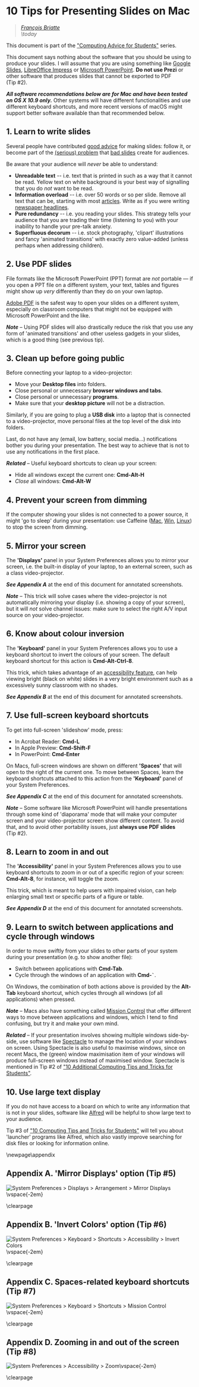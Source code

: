 # 10 Tips for Presenting Slides on Mac

> _[François Briatte](mailto:f.briatte@gmail.com)_  
> _\today_

This document is part of the ["Computing Advice for Students"][computing] series.

[computing]: https://github.com/briatte/computing

This document says nothing about the software that you should be using to produce your slides. I will assume that you are using something like [Google Slides][google-slides], [LibreOffice Impress][libreoffice] or [Microsoft PowerPoint][microsoft-ppt]. __Do not use Prezi__ or other software that produces slides that cannot be exported to PDF (Tip #2).

[google-slides]: https://docs.google.com/
[libreoffice]: https://en.wikipedia.org/wiki/LibreOffice
[microsoft-ppt]: https://en.wikipedia.org/wiki/Microsoft_PowerPoint

___All software recommendations below are for Mac and have been tested on OS X 10.9 only.___ Other systems will have different functionalities and use different keyboard shortcuts, and more recent versions of macOS might support better software available than that recommended below.

## 1. Learn to write slides

Several people have contributed [good advice][healy] for making slides: follow it, or become part of the [(serious) problem][tufte] that [bad slides][nyt] create for audiences.

Be aware that your audience will _never_ be able to understand:

- __Unreadable text__ -- i.e. text that is printed in such as a way that it cannot be read. Yellow text on white background is your best way of signalling that you do _not_ want to be read.
- __Information overload__ -- i.e. over 50 words or so per slide. Remove all text that can be, starting with most [articles][articles]. Write as if you were writing [newspaper headlines][headlinese].
- __Pure redundancy__ -- i.e. you reading your slides. This strategy tells your audience that you are trading their time (listening to you) with your inability to handle your pre-talk anxiety.
- __Superfluous decorum__ -- i.e. stock photography, 'clipart' illustrations and fancy 'animated transitions' with exactly zero value-added (unless perhaps when addressing children).

[healy]: https://kieranhealy.org/blog/archives/2018/03/24/making-slides/
[tufte]: https://www.edwardtufte.com/tufte/books_pp
[nyt]: https://www.nytimes.com/2010/04/27/world/27powerpoint.html
[articles]: https://en.wikipedia.org/wiki/Article_(grammar)
[headlinese]: https://en.wikipedia.org/wiki/Headlinese

## 2. Use PDF slides

File formats like the Microsoft PowerPoint (PPT) format are _not_ portable — if you open a PPT file on a different system, your text, tables and figures might show up _very_ differently than they do on your own laptop.

[Adobe PDF][pdf] is the safest way to open your slides on a different system, especially on classroom computers that might not be equipped with Microsoft PowerPoint and the like.

___Note___ – Using PDF slides will also drastically reduce the risk that you use any form of 'animated transitions' and other useless gadgets in your slides, which is a good thing (see previous tip).

[pdf]: https://en.wikipedia.org/wiki/Portable_Document_Format

## 3. Clean up before going public

Before connecting your laptop to a video-projector:

- Move your __Desktop files__ into folders.
- Close personal or unnecessary __browser windows and tabs__.
- Close personal or unnecessary __programs__.
- Make sure that your __desktop picture__ will not be a distraction.

Similarly, if you are going to plug a __USB disk__ into a laptop that is connected to a video-projector, move personal files at the top level of the disk into folders.

Last, do not have any (email, low battery, social media…) notifications bother you during your presentation. The best way to achieve that is not to use any notifications in the first place.

___Related___ – Useful keyboard shortcuts to clean up your screen:

- Hide all windows except the current one: __Cmd-Alt-H__
- _Close_ all windows: __Cmd-Alt-W__

## 4. Prevent your screen from dimming

If the computer showing your slides is not connected to a power source, it might 'go to sleep' during your presentation: use Caffeine ([Mac][caffeine-mac], [Win][caffeine-win], [Linux][caffeine-linux]) to stop the screen from dimming.

[caffeine-mac]: http://lightheadsw.com/caffeine/
[caffeine-win]: http://www.zhornsoftware.co.uk/caffeine/index.html
[caffeine-linux]: https://github.com/kzar/caffeine

## 5. Mirror your screen

The __'Displays'__ panel in your System Preferences allows you to mirror your screen, i.e. the built-in display of your laptop, to an external screen, such as a class video-projector.

___See Appendix A___ at the end of this document for annotated screenshots.

___Note___ – This trick will solve cases where the video-projector is not automatically mirroring your display (i.e. showing a copy of your screen), but it will _not_ solve channel issues: make sure to select the right A/V input source on your video-projector.

## 6. Know about colour inversion

The __'Keyboard'__ panel in your System Preferences allows you to use a keyboard shortcut to invert the colours of your screen. The default keyboard shortcut for this action is __Cmd-Alt-Ctrl-8__.

This trick, which takes advantage of an [accessibility feature][ux], can help viewing bright (black on white) slides in a very bright environment such as a excessively sunny classroom with no shades.

___See Appendix B___ at the end of this document for annotated screenshots.

[ux]: https://ux.stackexchange.com/a/26332

## 7. Use full-screen keyboard shortcuts

To get into full-screen 'slideshow' mode, press:

- In Acrobat Reader: __Cmd-L__
- In Apple Preview: __Cmd-Shift-F__
- In PowerPoint: __Cmd-Enter__

On Macs, full-screen windows are shown on different __'Spaces'__ that will open to the right of the current one. To move between Spaces, learn the keyboard shortcuts attached to this action from the __'Keyboard'__ panel of your System Preferences.

___See Appendix C___ at the end of this document for annotated screenshots.

___Note___ – Some software like Microsoft PowerPoint will handle presentations through some kind of 'diaporama' mode that will make your computer screen and your video-projector screen show different content. To avoid that, and to avoid other portability issues, just __always use PDF slides__ (Tip #2).

## 8. Learn to zoom in and out

The __'Accessibility'__ panel in your System Preferences allows you to use keyboard shortcuts to zoom in or out of a specific region of your screen: __Cmd-Alt-8__, for instance, will toggle the zoom.

This trick, which is meant to help users with impaired vision, can help enlarging small text or specific parts of a figure or table.

___See Appendix D___ at the end of this document for annotated screenshots.

## 9. Learn to switch between applications and cycle through windows

In order to move swiftly from your slides to other parts of your system during your presentation (e.g. to show another file):

- Switch between applications with __Cmd-Tab__.
- Cycle through the windows of an application with __Cmd-``` ` ```__.

On Windows, the combination of both actions above is provided by the __Alt-Tab__ keyboard shortcut, which cycles through all windows (of all applications) when pressed.

___Note___ – Macs also have something called [Mission Control][mission-control] that offer different ways to move between applications and windows, which I tend to find confusing, but try it and make your own mind.

[mission-control]: https://en.wikipedia.org/wiki/Mission_Control_(macOS)

___Related___ – If your presentation involves showing multiple windows side-by-side, use software like [Spectacle][spectacle] to manage the location of your windows on screen. Using Spectacle is also useful to maximise windows, since on recent Macs, the (green) window maximisation item of your windows will produce full-screen windows instead of maximised window. Spectacle is mentioned in Tip #2 of ["10 Additional Computing Tips and Tricks for Students"][ct2-pdf].

[ct2-pdf]: https://cdn.rawgit.com/briatte/computing/85f32dec/computing-tricks-2.pdf

[spectacle]: https://www.spectacleapp.com/

## 10. Use large text display

If you do not have access to a board on which to write any information that is not in your slides, software like [Alfred][alfred] will be helpful to show large text to your audience.

Tip #3 of ["10 Computing Tips and Tricks for Students"][ct1-pdf] will tell you about 'launcher' programs like Alfred, which also vastly improve searching for disk files or looking for information online.

[alfred]: https://www.alfredapp.com/
[ct1-pdf]: https://cdn.rawgit.com/briatte/computing/85f32dec/computing-tricks-1.pdf

\newpage\appendix

## Appendix A. 'Mirror Displays' option (Tip #5)

<!-- NOTE: \vspace{-2em} will help image fit on page -->

![__System Preferences__ > __Displays__ > __Arrangement__ > __Mirror Displays__](slides-on-macs-1-mirror-displays.png)\vspace{-2em}

\clearpage

## Appendix B. 'Invert Colors' option (Tip #6)

![__System Preferences__ > __Keyboard__ > __Shortcuts__ > __Accessibility__ > __Invert Colors__](slides-on-macs-2-invert-colors.png)\vspace{-2em}

\clearpage

## Appendix C. Spaces-related keyboard shortcuts (Tip #7)

![__System Preferences__ > __Keyboard__ > __Shortcuts__ > __Mission Control__](slides-on-macs-3-move-between-spaces.png)\vspace{-2em}

\clearpage

## Appendix D. Zooming in and out of the screen (Tip #8)

![__System Preferences__ > __Accessibility__ > __Zoom__](slides-on-macs-4-zoom.png)\vspace{-2em}

\clearpage
